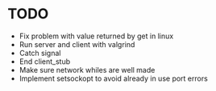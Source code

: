 
# TODO

- Fix problem with value returned by get <entry> in linux
- Run server and client with valgrind
- Catch signal
- End client_stub
- Make sure network whiles are well made
- Implement setsockopt to avoid already in use port errors
